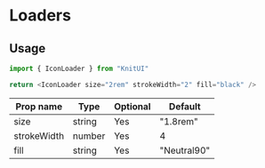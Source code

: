 # Loaders

## Usage

```javascript
import { IconLoader } from "KnitUI"

return <IconLoader size="2rem" strokeWidth="2" fill="black" />
```

| Prop name   | Type   | Optional | Default     |
| ----------- | ------ | -------- | ----------- |
| size        | string | Yes      | "1.8rem"    |
| strokeWidth | number | Yes      | 4           |
| fill        | string | Yes      | "Neutral90" |
